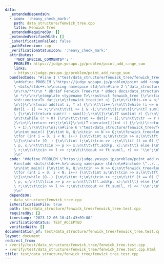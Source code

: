 ```yaml
---
data:
  _extendedDependsOn:
  - icon: ':heavy_check_mark:'
    path: data_structure/fenwick_tree.cpp
    title: Fenwick Tree
  _extendedRequiredBy: []
  _extendedVerifiedWith: []
  _isVerificationFailed: false
  _pathExtension: cpp
  _verificationStatusIcon: ':heavy_check_mark:'
  attributes:
    '*NOT_SPECIAL_COMMENTS*': ''
    PROBLEM: https://judge.yosupo.jp/problem/point_add_range_sum
    links:
    - https://judge.yosupo.jp/problem/point_add_range_sum
  bundledCode: "#line 1 \"test/data_structure/fenwick_tree/fenwick_tree.test.cpp\"\
    \n#define PROBLEM \"https://judge.yosupo.jp/problem/point_add_range_sum\"\n#include\
    \ <bits/stdc++.h>\nusing namespace std;\n\n#line 2 \"data_structure/fenwick_tree.cpp\"\
    \n\r\n/**\r\n * @brief Fenwick Tree\r\n * @docs docs/data_structure/fenwick_tree.md\r\
    \n */\r\n\r\ntemplate <typename T>\r\nstruct fenwick_tree {\r\n\tint n;\r\n\t\
    std::vector<T> dat;\r\n\tfenwick_tree(int n) {\r\n\t\tthis->n = n;\r\n\t\tdat.resize(n);\r\
    \n\t}\r\n\tvoid add(int i, T x) {\r\n\t\ti++;\r\n\t\twhile (i <= n) {\r\n\t\t\t\
    dat[i - 1] += x;\r\n\t\t\ti += i & -i;\r\n\t\t}\r\n\t}\r\n\tT sum(int l, int r)\
    \ {\r\n\t\treturn sum(r) - sum(l);\r\n\t}\r\n\tT sum(int r) {\r\n\t\tT ret = 0;\r\
    \n\t\twhile (r > 0) {\r\n\t\t\tret += dat[r - 1];\r\n\t\t\tr -= r & -r;\r\n\t\t\
    }\r\n\t\treturn ret;\r\n\t}\r\n\tT operator[](int i) {\r\n\t\treturn sum(i, i\
    \ + 1);\r\n\t}\r\n};\n#line 6 \"test/data_structure/fenwick_tree/fenwick_tree.test.cpp\"\
    \n\nint main() {\n\tint N, Q;\n\tcin >> N >> Q;\n\tfenwick_tree<long long> ft(N);\n\
    \tfor (int i = 0; i < N; i++) {\n\t\tint a;\n\t\tcin >> a;\n\t\tft.add(i, a);\n\
    \t}\n\twhile (Q--) {\n\t\tint t;\n\t\tcin >> t;\n\t\tif (t == 0) {\n\t\t\tint\
    \ p, x;\n\t\t\tcin >> p >> x;\n\t\t\tft.add(p, x);\n\t\t} else {\n\t\t\tint l,\
    \ r;\n\t\t\tcin >> l >> r;\n\t\t\tcout << ft.sum(l, r) << '\\n';\n\t\t}\n\t}\n\
    }\n"
  code: "#define PROBLEM \"https://judge.yosupo.jp/problem/point_add_range_sum\"\n\
    #include <bits/stdc++.h>\nusing namespace std;\n\n#include \"../../../data_structure/fenwick_tree.cpp\"\
    \n\nint main() {\n\tint N, Q;\n\tcin >> N >> Q;\n\tfenwick_tree<long long> ft(N);\n\
    \tfor (int i = 0; i < N; i++) {\n\t\tint a;\n\t\tcin >> a;\n\t\tft.add(i, a);\n\
    \t}\n\twhile (Q--) {\n\t\tint t;\n\t\tcin >> t;\n\t\tif (t == 0) {\n\t\t\tint\
    \ p, x;\n\t\t\tcin >> p >> x;\n\t\t\tft.add(p, x);\n\t\t} else {\n\t\t\tint l,\
    \ r;\n\t\t\tcin >> l >> r;\n\t\t\tcout << ft.sum(l, r) << '\\n';\n\t\t}\n\t}\n\
    }\n"
  dependsOn:
  - data_structure/fenwick_tree.cpp
  isVerificationFile: true
  path: test/data_structure/fenwick_tree/fenwick_tree.test.cpp
  requiredBy: []
  timestamp: '2023-12-06 10:41:43+09:00'
  verificationStatus: TEST_ACCEPTED
  verifiedWith: []
documentation_of: test/data_structure/fenwick_tree/fenwick_tree.test.cpp
layout: document
redirect_from:
- /verify/test/data_structure/fenwick_tree/fenwick_tree.test.cpp
- /verify/test/data_structure/fenwick_tree/fenwick_tree.test.cpp.html
title: test/data_structure/fenwick_tree/fenwick_tree.test.cpp
---
```

